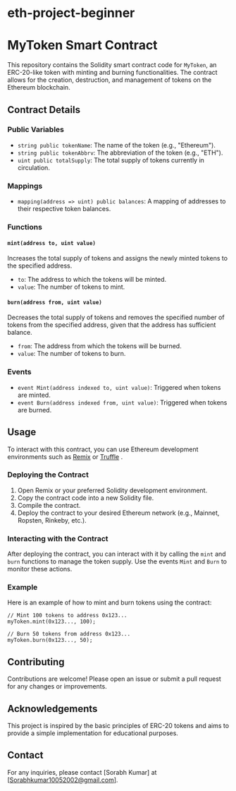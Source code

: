# eth-project-beginner
# MyToken Smart Contract

This repository contains the Solidity smart contract code for `MyToken`, an ERC-20-like token with minting and burning functionalities. The contract allows for the creation, destruction, and management of tokens on the Ethereum blockchain.

## Contract Details

### Public Variables

- `string public tokenName`: The name of the token (e.g., "Ethereum").
- `string public tokenAbbrv`: The abbreviation of the token (e.g., "ETH").
- `uint public totalSupply`: The total supply of tokens currently in circulation.

### Mappings

- `mapping(address => uint) public balances`: A mapping of addresses to their respective token balances.

### Functions

#### `mint(address to, uint value)`

Increases the total supply of tokens and assigns the newly minted tokens to the specified address.

- `to`: The address to which the tokens will be minted.
- `value`: The number of tokens to mint.

#### `burn(address from, uint value)`

Decreases the total supply of tokens and removes the specified number of tokens from the specified address, given that the address has sufficient balance.

- `from`: The address from which the tokens will be burned.
- `value`: The number of tokens to burn.

### Events

- `event Mint(address indexed to, uint value)`: Triggered when tokens are minted.
- `event Burn(address indexed from, uint value)`: Triggered when tokens are burned.

## Usage

To interact with this contract, you can use Ethereum development environments such as [Remix](https://remix.ethereum.org/) or [Truffle](https://www.trufflesuite.com/) .

### Deploying the Contract

1. Open Remix or your preferred Solidity development environment.
2. Copy the contract code into a new Solidity file.
3. Compile the contract.
4. Deploy the contract to your desired Ethereum network (e.g., Mainnet, Ropsten, Rinkeby, etc.).

### Interacting with the Contract

After deploying the contract, you can interact with it by calling the `mint` and `burn` functions to manage the token supply. Use the events `Mint` and `Burn` to monitor these actions.

### Example

Here is an example of how to mint and burn tokens using the contract:

```solidity
// Mint 100 tokens to address 0x123...
myToken.mint(0x123..., 100);

// Burn 50 tokens from address 0x123...
myToken.burn(0x123..., 50);
```

## Contributing

Contributions are welcome! Please open an issue or submit a pull request for any changes or improvements.

## Acknowledgements

This project is inspired by the basic principles of ERC-20 tokens and aims to provide a simple implementation for educational purposes.

## Contact

For any inquiries, please contact [Sorabh Kumar] at [Sorabhkumar10052002@gmail.com].
